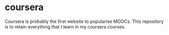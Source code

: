 # coursera
Coursera is probably the first website to popularise MOOCs. This repository is to retain everything that I learn in my coursera courses.
